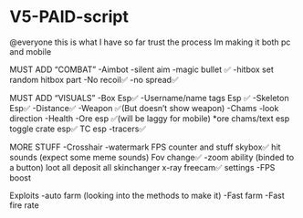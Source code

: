 # V5-PAID-script
@everyone this is what I have so far trust the process Im making it both pc and mobile 

MUST ADD “COMBAT”
-Aimbot
-silent aim
-magic bullet ✅
-hitbox
set random hitbox part
-No recoil✅
-no spread✅

MUST ADD “VISUALS”
-Box Esp✅
-Username/name tags Esp ✅
-Skeleton Esp✅
-Distance✅
-Weapon ✅(But doesn’t show weapon)
-Chams
-look direction
-Health
-Ore esp ✅(will be laggy for mobile)
*ore chams/text esp toggle
crate esp✅
TC esp
-tracers✅

MORE STUFF
-Crosshair
-watermark
FPS counter and stuff
skybox✅
hit sounds (expect some meme sounds)
Fov change✅
-zoom ability (binded to a button)
loot all
deposit all
skinchanger
x-ray
freecam✅
settings
-FPS boost

Exploits
-auto farm (looking into the methods to make it)
-Fast farm
-Fast fire rate
